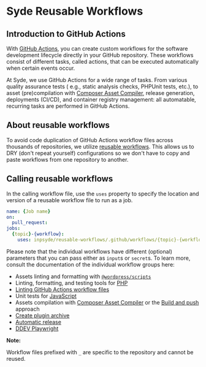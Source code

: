 # Syde Reusable Workflows

## Introduction to GitHub Actions

With [GitHub Actions](https://github.com/features/actions), you can create custom workflows for the
software development lifecycle directly in your GitHub repository. These workflows consist of
different tasks, called actions, that can be executed automatically when certain events occur.

At Syde, we use GitHub Actions for a wide range of tasks. From various quality assurance tests (
e.g., static analysis checks, PHPUnit tests, etc.), to asset (pre)compilation
with [Composer Asset Compiler](https://github.com/inpsyde/composer-asset-compiler), release
generation, deployments (CI/CD), and container registry management: all automatable, recurring tasks
are performed in GitHub Actions.

## About reusable workflows

To avoid code duplication of GitHub Actions workflow files across thousands of repositories, we
utilize [reusable workflows](https://docs.github.com/en/actions/using-workflows/reusing-workflows).
This allows us to DRY (don't repeat yourself) configurations so we don't have to copy and paste
workflows from one repository to another.

## Calling reusable workflows

In the calling workflow file, use the `uses` property to specify the location and version of a
reusable workflow file to run as a job.

```yml
name: {Job name}
on:
  pull_request:
jobs:
  {topic}-{workflow}:
    uses: inpsyde/reusable-workflows/.github/workflows/{topic}-{workflow}.yml@main
```

Please note that the individual workflows have different (optional) parameters that you can pass
either as `input`s or `secret`s. To learn more, consult the documentation of the individual workflow
groups here:

* Assets linting and formatting with [`@wordpress/scripts`](./docs/wp-scripts.md)
* Linting, formatting, and testing tools for [PHP](./docs/php.md)
* [Linting GitHub Actions workflow files](./docs/lint-workflows.md)
* Unit tests for [JavaScript](./docs/js.md)
* Assets compilation with [Composer Asset Compiler](./docs/assets-compilation.md) or
  the [Build and push](./docs/build-and-push-assets.md) approach
* [Create plugin archive](./docs/archive-creation.md)
* [Automatic release](./docs/automatic-release.md)
* [DDEV Playwright](./docs/ddev-playwright.md)

**Note:**

Workflow files prefixed with `_` are specific to the repository and cannot be reused.
